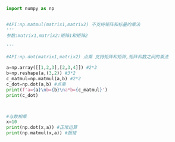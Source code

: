 
<BlogInfo id="59" title="29.矩阵的乘法" author="白日梦想猿" pv=0 read_times=0 pre_cost_time=0分19秒 category="numpy学习" tag_list="['numpy学习']" create_time="2021.08.23 10:15:11" update_time="2022.01.30 21:46:47" />

```python
import numpy as np


#API:np.matmul(matrix1,matrix2) 不支持矩阵和标量的乘法
'''
参数:matrix1,matrix2:矩阵1和矩阵2

'''

#API:np.dot(matrix1,matrix2) 点乘 支持矩阵和矩阵,矩阵和数之间的乘法

a=np.array([[1,2,3],[2,3,4]]) #2*3
b=np.reshape(a,(3,2)) #3*2
c_matmul=np.matmul(a,b) #2*2
c_dot=np.dot(a,b) #点乘
print(f'a={a}\nb={b}\na*b={c_matmul}')
print(c_dot)



#与数相乘
x=10
print(np.dot(x,a)) #正常运算
print(np.matmul(x,a)) #报错
```
